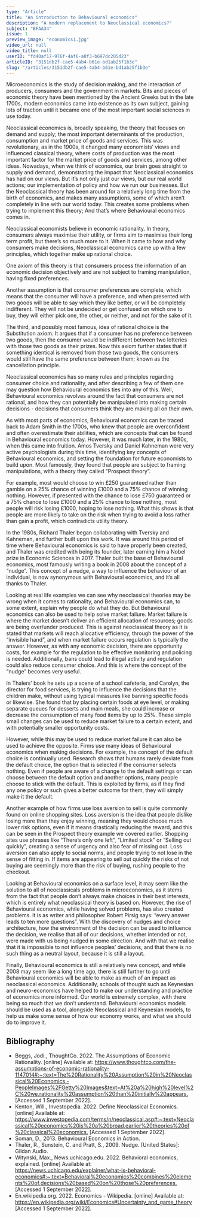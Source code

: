 ```yaml
---
type: "Article"
title: "An introduction to Behavioural economics"
description: "A modern replacement to Neoclassical economics?"
subject: "BFAA34"
issue: 1
preview_image: "economics1.jpg"
video_url: null
video_title: null
userID: "fd40af17-976f-4af6-a8f3-b697dc205d23"
articleID: "3151db2f-cae5-4ab4-b61e-bd1ab25f1b3e"
slug: "/articles/3151db2f-cae5-4ab4-b61e-bd1ab25f1b3e"
---
```


Microeconomics is the study of decision making, and the interaction of producers, consumers and the government in markets. Bits and pieces of economic theory have been mentioned by the Ancient Greeks but in the late 1700s, modern economics came into existence as its own subject, gaining lots of traction until it became one of the most important social sciences in use today.

Neoclassical economics is, broadly speaking, the theory that focuses on demand and supply; the most important determinants of the production, consumption and market price of goods and services. This was revolutionary, as in the 1900s, it changed many economists’ views and influenced classical theory, where costs of production was the most important factor for the market price of goods and services, among other ideas. Nowadays, when we think of economics, our brain goes straight to supply and demand, demonstrating the impact that Neoclassical economics has had on our views. But it’s not only just our views, but our real world actions; our implementation of policy and how we run our businesses. But the Neoclassical theory has been around for a relatively long time from the birth of economics, and makes many assumptions, some of which aren’t completely in line with our world today. This creates some problems when trying to implement this theory; And that’s where Behavioural economics comes in.

Neoclassical economists believe in economic rationality. In theory, consumers always maximise their utility, or firms aim to maximise their long term profit, but there’s so much more to it. When it came to how and why consumers make decisions, Neoclassical economics came up with a few principles, which together make up rational choice. 

One axiom of this theory is that consumers process the information of an economic decision objectively and are not subject to framing manipulation, having fixed preferences. 

Another assumption is that consumer preferences are complete, which means that the consumer will have a preference, and when presented with two goods will be able to say which they like better, or will be completely indifferent. They will not be undecided or get confused on which one to buy, they will either pick one, the other, or neither, and not for the sake of it. 

The third, and possibly most famous, idea of rational choice is the Substitution axiom. It argues that if a consumer has no preference between two goods, then the consumer would be indifferent between two lotteries with those two goods as their prizes. Now this axiom further states that if something identical is removed from those two goods, the consumers would still have the same preference between them; known as the cancellation principle.

Neoclassical economics has so many rules and principles regarding consumer choice and rationality, and after describing a few of them one may question how Behavioural economics ties into any of this. Well, Behavioural economics revolves around the fact that consumers are not rational, and how they can potentially be manipulated into making certain decisions - decisions that consumers think they are making all on their own.

As with most parts of economics, Behavioural economics can be traced back to Adam Smith in the 1700s, who knew that people are overconfident and often overestimate their abilities, which are concepts that can be found in Behavioural economics today. However, it was much later, in the 1980s, when this came into fruition. Amos Tversky and Daniel Kahneman were very active psychologists during this time, identifying key concepts of Behavioural economics, and setting the foundation for future economists to build upon. Most famously, they found that people are subject to framing manipulations, with a theory they called “Prospect theory”. 

For example, most would choose to win £250 guaranteed rather than gamble on a 25% chance of winning £1000 and a 75% chance of winning nothing. However, if presented with the chance to lose £750 guaranteed or a 75% chance to lose £1000 and a 25% chance to lose nothing, most people will risk losing £1000, hoping to lose nothing. What this shows is that people are more likely to take on the risk when trying to avoid a loss rather than gain a profit, which contradicts utility theory.

In the 1980s, Richard Thaler began collaborating with Tversky and Kahneman, and further built upon this work. It was around this period of time where Behavioural economics is said to have properly been created, and Thaler was credited with being its founder, later earning him a Nobel prize in Economic Sciences in 2017. Thaler built the base of Behavioural economics, most famously writing a book in 2008 about the concept of a “nudge”. This concept of a nudge, a way to influence the behaviour of an individual, is now synonymous with Behavioural economics, and it’s all thanks to Thaler.

Looking at real life examples we can see why neoclassical theories may be wrong when it comes to rationality, and Behavioural economics can, to some extent, explain why people do what they do. But Behavioural economics can also be used to help solve market failure. Market failure is where the market doesn’t deliver an efficient allocation of resources; goods are being over/under produced. This is against neoclassical theory as it is stated that markets will reach allocative efficiency, through the power of the “invisible hand”, and when market failure occurs regulation is typically the answer. However, as with any economic decision, there are opportunity costs, for example for the regulation to be effective monitoring and policing is needed. Additionally, bans could lead to illegal activity and regulation could also reduce consumer choice. And this is where the concept of the “nudge” becomes very useful.

In Thalers’ book he sets up a scene of a school cafeteria, and Carolyn, the director for food services, is trying to influence the decisions that the children make, without using typical measures like banning specific foods or likewise. She found that by placing certain foods at eye level, or making separate queues for desserts and main meals, she could increase or decrease the consumption of many food items by up to 25%. These simple small changes can be used to reduce market failure to a certain extent, and with potentially smaller opportunity costs.

However, while this may be used to reduce market failure it can also be used to achieve the opposite. Firms use many ideas of Behavioural economics when making decisions. For example, the concept of the default choice is continually used. Research shows that humans rarely deviate from the default choice, the option that is selected if the consumer selects nothing. Even if people are aware of a change to the default settings or can choose between the default option and another options, many people choose to stick with the default. This is exploited by firms, as if they find any one policy or such gives a better outcome for them, they will simply make it the default.

Another example of how firms use loss aversion to sell is quite commonly found on online shopping sites. Loss aversion is the idea that people dislike losing more than they enjoy winning, meaning they would choose much lower risk options, even if it means drastically reducing the reward, and this can be seen in the Prospect theory example we covered earlier. Shopping sites use phrases like “There’s only one left”, “Limited stock” or “Selling out quickly”, creating a sense of urgency and also fear of missing out. Loss aversion can also apply to social norms, and people trying to not lose in the sense of fitting in. If items are appearing to sell out quickly the risks of not buying are seemingly more than the risk of buying, rushing people to the checkout.

Looking at Behavioural economics on a surface level, it may seem like the solution to all of neoclassicals problems in microeconomics, as it stems from the fact that people don’t always make choices in their best interests, which is entirely what neoclassical theory is based on. However, the rise of Behavioural economics, while having solved problems, has also created problems. It is as writer and philosopher Robert Pirsig says: “every answer leads to ten more questions”. With the discovery of nudges and choice architecture, how the environment of the decision can be used to influence the decision, we realise that all of our decisions, whether intended or not, were made with us being nudged in some direction. And with that we realise that it is impossible to not influence peoples’ decisions, and that there is no such thing as a neutral layout, because it is still a layout. 

Finally, Behavioural economics is still a relatively new concept, and while 2008 may seem like a long time ago, there is still further to go until Behavioural economics will be able to make as much of an impact as neoclassical economics. Additionally, schools of thought such as Keynesian and neuro-economics have helped to make our understanding and practice of economics more informed. Our world is extremely complex, with there being so much that we don’t understand. Behavioural economics models should be used as a tool, alongside Neoclassical and Keynesian models, to help us make some sense of how our economy works, and what we should do to improve it.

## Bibliography
- Beggs, Jodi., ThoughtCo. 2022. The Assumptions of Economic Rationality. [online] Available at: <https://www.thoughtco.com/the-assumptions-of-economic-rationality-1147014#:~:text=The%20Rationality%20Assumption%20in%20Neoclassical%20Economics,-PeopleImages%2FGetty%20Images&text=At%20a%20high%20level%2C%20we,rationality%20assumption%20than%20initially%20appears.> [Accessed 1 September 2022].
- Kenton, Will., Investopedia. 2022. Define Neoclassical Economics. [online] Available at: <https://www.investopedia.com/terms/n/neoclassical.asp#:~:text=Neoclassical%20economics%20is%20a%20broad,earlier%20theories%20of%20classical%20economics.> [Accessed 1 September 2022].
- Soman, D., 2013. Behavioural Economics in Action.
- Thaler, R., Sunstein, C. and Pratt, S., 2009. Nudge. [United States]: Gildan Audio.
- Witynski, Max., News.uchicago.edu. 2022. Behavioral economics, explained. [online] Available at: <https://news.uchicago.edu/explainer/what-is-behavioral-economics#:~:text=Behavioral%20economics%20combines%20elements%20of,decisions%20based%20on%20those%20preferences.> [Accessed 1 September 2022].
- En.wikipedia.org. 2022. Economics - Wikipedia. [online] Available at: <https://en.wikipedia.org/wiki/Economics#Uncertainty_and_game_theory> [Accessed 1 September 2022].
